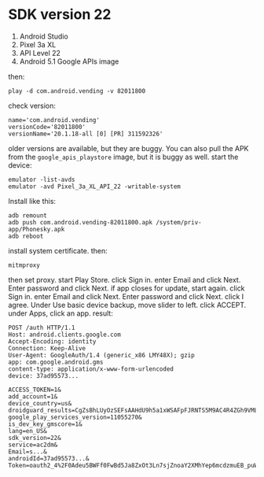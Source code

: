 # SDK version 22

1. Android Studio
2. Pixel 3a XL
3. API Level 22
4. Android 5.1 Google APIs image

then:

~~~
play -d com.android.vending -v 82011800
~~~

check version:

~~~
name='com.android.vending'
versionCode='82011800'
versionName='20.1.18-all [0] [PR] 311592326'
~~~

older versions are available, but they are buggy. You can also pull the APK from
the `google_apis_playstore` image, but it is buggy as well. start the device:

~~~
emulator -list-avds
emulator -avd Pixel_3a_XL_API_22 -writable-system
~~~

Install like this:

~~~
adb remount
adb push com.android.vending-82011800.apk /system/priv-app/Phonesky.apk
adb reboot
~~~

install system certificate. then:

~~~
mitmproxy
~~~

then set proxy. start Play Store. click Sign in. enter Email and click Next.
Enter password and click Next. if app closes for update, start again. click
Sign in. enter Email and click Next. Enter password and click Next. click I
agree. Under Use basic device backup, move slider to left. click ACCEPT. under
Apps, click an app. result:

~~~
POST /auth HTTP/1.1
Host: android.clients.google.com
Accept-Encoding: identity
Connection: Keep-Alive
User-Agent: GoogleAuth/1.4 (generic_x86 LMY48X); gzip
app: com.google.android.gms
content-type: application/x-www-form-urlencoded
device: 37ad95573...

ACCESS_TOKEN=1&
add_account=1&
device_country=us&
droidguard_results=CgZsBhLUyOzSEFsAAHdU9h5a1xWSAFpFJRNTS5M9AC4R4ZGh9VMLBADDJ6...&
google_play_services_version=11055270&
is_dev_key_gmscore=1&
lang=en_US&
sdk_version=22&
service=ac2dm&
Email=s...&
androidId=37ad95573...&
Token=oauth2_4%2F0Adeu5BWFf0FwBd5Ja8ZxOt3Ln7sjZnoaY2XMhYep6mcdzmuEB_puWAudaiPB...
~~~
